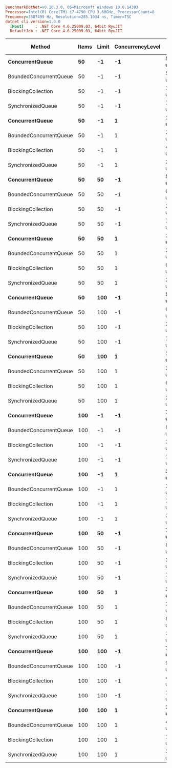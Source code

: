 ``` ini

BenchmarkDotNet=v0.10.3.0, OS=Microsoft Windows 10.0.14393
Processor=Intel(R) Core(TM) i7-4790 CPU 3.60GHz, ProcessorCount=8
Frequency=3507499 Hz, Resolution=285.1034 ns, Timer=TSC
dotnet cli version=1.0.0
  [Host]     : .NET Core 4.6.25009.03, 64bit RyuJIT
  DefaultJob : .NET Core 4.6.25009.03, 64bit RyuJIT


```
 |                 Method | Items | Limit | ConcurrencyLevel |       Mean |    StdErr |    StdDev | Scaled | Scaled-StdDev |
 |----------------------- |------ |------ |----------------- |----------- |---------- |---------- |------- |-------------- |
 |        **ConcurrentQueue** |    **50** |    **-1** |               **-1** |  **5.1811 us** | **0.0061 us** | **0.0237 us** |   **1.00** |          **0.00** |
 | BoundedConcurrentQueue |    50 |    -1 |               -1 |  5.5466 us | 0.0111 us | 0.0431 us |   1.07 |          0.01 |
 |     BlockingCollection |    50 |    -1 |               -1 | 14.6056 us | 0.0977 us | 0.3783 us |   2.82 |          0.07 |
 |      SynchronizedQueue |    50 |    -1 |               -1 |  7.6025 us | 0.0130 us | 0.0505 us |   1.47 |          0.01 |
 |        **ConcurrentQueue** |    **50** |    **-1** |                **1** |  **1.9633 us** | **0.0018 us** | **0.0069 us** |   **1.00** |          **0.00** |
 | BoundedConcurrentQueue |    50 |    -1 |                1 |  2.1595 us | 0.0067 us | 0.0232 us |   1.10 |          0.01 |
 |     BlockingCollection |    50 |    -1 |                1 |  4.4581 us | 0.0030 us | 0.0111 us |   2.27 |          0.01 |
 |      SynchronizedQueue |    50 |    -1 |                1 |  2.4642 us | 0.0039 us | 0.0151 us |   1.26 |          0.01 |
 |        **ConcurrentQueue** |    **50** |    **50** |               **-1** |  **5.1484 us** | **0.0080 us** | **0.0312 us** |   **1.00** |          **0.00** |
 | BoundedConcurrentQueue |    50 |    50 |               -1 |  6.3047 us | 0.0042 us | 0.0153 us |   1.22 |          0.01 |
 |     BlockingCollection |    50 |    50 |               -1 | 21.8181 us | 0.2179 us | 1.1734 us |   4.24 |          0.23 |
 |      SynchronizedQueue |    50 |    50 |               -1 |  7.5549 us | 0.0140 us | 0.0542 us |   1.47 |          0.01 |
 |        **ConcurrentQueue** |    **50** |    **50** |                **1** |  **1.9670 us** | **0.0023 us** | **0.0090 us** |   **1.00** |          **0.00** |
 | BoundedConcurrentQueue |    50 |    50 |                1 |  2.4802 us | 0.0022 us | 0.0083 us |   1.26 |          0.01 |
 |     BlockingCollection |    50 |    50 |                1 |  6.9471 us | 0.0075 us | 0.0281 us |   3.53 |          0.02 |
 |      SynchronizedQueue |    50 |    50 |                1 |  2.4790 us | 0.0012 us | 0.0048 us |   1.26 |          0.01 |
 |        **ConcurrentQueue** |    **50** |   **100** |               **-1** |  **5.5230 us** | **0.0074 us** | **0.0286 us** |   **1.00** |          **0.00** |
 | BoundedConcurrentQueue |    50 |   100 |               -1 |  6.3623 us | 0.0122 us | 0.0456 us |   1.15 |          0.01 |
 |     BlockingCollection |    50 |   100 |               -1 | 21.1418 us | 0.1764 us | 0.6600 us |   3.83 |          0.12 |
 |      SynchronizedQueue |    50 |   100 |               -1 |  7.5030 us | 0.0113 us | 0.0422 us |   1.36 |          0.01 |
 |        **ConcurrentQueue** |    **50** |   **100** |                **1** |  **1.9761 us** | **0.0030 us** | **0.0118 us** |   **1.00** |          **0.00** |
 | BoundedConcurrentQueue |    50 |   100 |                1 |  2.4867 us | 0.0015 us | 0.0058 us |   1.26 |          0.01 |
 |     BlockingCollection |    50 |   100 |                1 |  6.9420 us | 0.0099 us | 0.0385 us |   3.51 |          0.03 |
 |      SynchronizedQueue |    50 |   100 |                1 |  2.4812 us | 0.0021 us | 0.0083 us |   1.26 |          0.01 |
 |        **ConcurrentQueue** |   **100** |    **-1** |               **-1** |  **7.6981 us** | **0.0179 us** | **0.0692 us** |   **1.00** |          **0.00** |
 | BoundedConcurrentQueue |   100 |    -1 |               -1 |  8.0702 us | 0.0197 us | 0.0763 us |   1.05 |          0.01 |
 |     BlockingCollection |   100 |    -1 |               -1 | 32.4460 us | 0.4472 us | 1.6731 us |   4.22 |          0.21 |
 |      SynchronizedQueue |   100 |    -1 |               -1 | 12.7754 us | 0.0340 us | 0.1272 us |   1.66 |          0.02 |
 |        **ConcurrentQueue** |   **100** |    **-1** |                **1** |  **3.0726 us** | **0.0040 us** | **0.0154 us** |   **1.00** |          **0.00** |
 | BoundedConcurrentQueue |   100 |    -1 |                1 |  3.4069 us | 0.0024 us | 0.0095 us |   1.11 |          0.01 |
 |     BlockingCollection |   100 |    -1 |                1 |  7.7433 us | 0.0116 us | 0.0435 us |   2.52 |          0.02 |
 |      SynchronizedQueue |   100 |    -1 |                1 |  3.7620 us | 0.0022 us | 0.0079 us |   1.22 |          0.01 |
 |        **ConcurrentQueue** |   **100** |    **50** |               **-1** |  **7.8410 us** | **0.0306 us** | **0.1184 us** |   **1.00** |          **0.00** |
 | BoundedConcurrentQueue |   100 |    50 |               -1 |  8.4654 us | 0.0106 us | 0.0395 us |   1.08 |          0.02 |
 |     BlockingCollection |   100 |    50 |               -1 | 28.9868 us | 0.2876 us | 1.0761 us |   3.70 |          0.14 |
 |      SynchronizedQueue |   100 |    50 |               -1 | 11.0092 us | 0.0305 us | 0.1183 us |   1.40 |          0.03 |
 |        **ConcurrentQueue** |   **100** |    **50** |                **1** |  **3.0622 us** | **0.0029 us** | **0.0103 us** |   **1.00** |          **0.00** |
 | BoundedConcurrentQueue |   100 |    50 |                1 |  3.3265 us | 0.0031 us | 0.0122 us |   1.09 |          0.01 |
 |     BlockingCollection |   100 |    50 |                1 |  8.1403 us | 0.0100 us | 0.0386 us |   2.66 |          0.01 |
 |      SynchronizedQueue |   100 |    50 |                1 |  3.4894 us | 0.0032 us | 0.0126 us |   1.14 |          0.01 |
 |        **ConcurrentQueue** |   **100** |   **100** |               **-1** |  **7.6139 us** | **0.0162 us** | **0.0607 us** |   **1.00** |          **0.00** |
 | BoundedConcurrentQueue |   100 |   100 |               -1 |  9.5550 us | 0.0392 us | 0.1517 us |   1.26 |          0.02 |
 |     BlockingCollection |   100 |   100 |               -1 | 47.2014 us | 0.4680 us | 2.3402 us |   6.20 |          0.30 |
 |      SynchronizedQueue |   100 |   100 |               -1 | 12.6909 us | 0.0638 us | 0.2471 us |   1.67 |          0.03 |
 |        **ConcurrentQueue** |   **100** |   **100** |                **1** |  **3.0812 us** | **0.0045 us** | **0.0174 us** |   **1.00** |          **0.00** |
 | BoundedConcurrentQueue |   100 |   100 |                1 |  4.0404 us | 0.0046 us | 0.0179 us |   1.31 |          0.01 |
 |     BlockingCollection |   100 |   100 |                1 | 12.7325 us | 0.0157 us | 0.0607 us |   4.13 |          0.03 |
 |      SynchronizedQueue |   100 |   100 |                1 |  3.7607 us | 0.0032 us | 0.0119 us |   1.22 |          0.01 |
